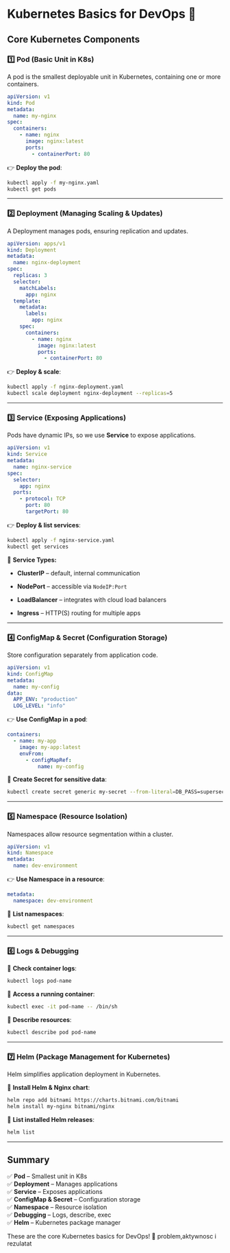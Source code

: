 # Kubernetes Basics for DevOps 🚀

## **Core Kubernetes Components**

### **1️⃣ Pod (Basic Unit in K8s)**

A pod is the smallest deployable unit in Kubernetes, containing one or more containers.

```yaml
apiVersion: v1
kind: Pod
metadata:
  name: my-nginx
spec:
  containers:
    - name: nginx
      image: nginx:latest
      ports:
        - containerPort: 80
```

👉 **Deploy the pod**:

```sh
kubectl apply -f my-nginx.yaml
kubectl get pods
```

---

### **2️⃣ Deployment (Managing Scaling & Updates)**

A Deployment manages pods, ensuring replication and updates.

```yaml
apiVersion: apps/v1
kind: Deployment
metadata:
  name: nginx-deployment
spec:
  replicas: 3
  selector:
    matchLabels:
      app: nginx
  template:
    metadata:
      labels:
        app: nginx
    spec:
      containers:
        - name: nginx
          image: nginx:latest
          ports:
            - containerPort: 80
```

👉 **Deploy & scale**:

```sh
kubectl apply -f nginx-deployment.yaml
kubectl scale deployment nginx-deployment --replicas=5
```

---

### **3️⃣ Service (Exposing Applications)**

Pods have dynamic IPs, so we use **Service** to expose applications.

```yaml
apiVersion: v1
kind: Service
metadata:
  name: nginx-service
spec:
  selector:
    app: nginx
  ports:
    - protocol: TCP
      port: 80
      targetPort: 80
```

👉 **Deploy & list services**:

```sh
kubectl apply -f nginx-service.yaml
kubectl get services
```

🔹 **Service Types:**

- **ClusterIP** – default, internal communication
    
- **NodePort** – accessible via `NodeIP:Port`
    
- **LoadBalancer** – integrates with cloud load balancers
    
- **Ingress** – HTTP(S) routing for multiple apps
    

---

### **4️⃣ ConfigMap & Secret (Configuration Storage)**

Store configuration separately from application code.

```yaml
apiVersion: v1
kind: ConfigMap
metadata:
  name: my-config
data:
  APP_ENV: "production"
  LOG_LEVEL: "info"
```

👉 **Use ConfigMap in a pod**:

```yaml
containers:
  - name: my-app
    image: my-app:latest
    envFrom:
      - configMapRef:
          name: my-config
```

📌 **Create Secret for sensitive data**:

```sh
kubectl create secret generic my-secret --from-literal=DB_PASS=supersecret
```

---

### **5️⃣ Namespace (Resource Isolation)**

Namespaces allow resource segmentation within a cluster.

```yaml
apiVersion: v1
kind: Namespace
metadata:
  name: dev-environment
```

👉 **Use Namespace in a resource**:

```yaml
metadata:
  namespace: dev-environment
```

📌 **List namespaces**:

```sh
kubectl get namespaces
```

---

### **6️⃣ Logs & Debugging**

📌 **Check container logs**:

```sh
kubectl logs pod-name
```

📌 **Access a running container**:

```sh
kubectl exec -it pod-name -- /bin/sh
```

📌 **Describe resources**:

```sh
kubectl describe pod pod-name
```

---

### **7️⃣ Helm (Package Management for Kubernetes)**

Helm simplifies application deployment in Kubernetes.

📌 **Install Helm & Nginx chart**:

```sh
helm repo add bitnami https://charts.bitnami.com/bitnami
helm install my-nginx bitnami/nginx
```

📌 **List installed Helm releases**:

```sh
helm list
```

---

## **Summary**

✅ **Pod** – Smallest unit in K8s  
✅ **Deployment** – Manages applications  
✅ **Service** – Exposes applications  
✅ **ConfigMap & Secret** – Configuration storage  
✅ **Namespace** – Resource isolation  
✅ **Debugging** – Logs, describe, exec  
✅ **Helm** – Kubernetes package manager

These are the core Kubernetes basics for DevOps! 🚀
problem,aktywnosc i rezulatat